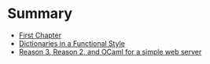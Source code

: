 # Summary

* [First Chapter](chapter1.md)
* [Dictionaries in a Functional Style](dictionaries_in_a_functional_style.md)
* [Reason 3, Reason 2, and OCaml for a simple web server](reason_ocaml_webserver.md)
